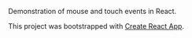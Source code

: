 Demonstration of mouse and touch events in React.

This project was bootstrapped with [Create React App](https://github.com/facebookincubator/create-react-app).
